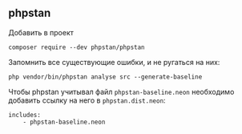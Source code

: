
## phpstan

Добавить в проект

`composer require --dev phpstan/phpstan`

Запомнить все существующие ошибки, и не ругаться на них:

`php vendor/bin/phpstan analyse src --generate-baseline`

Чтобы phpstan учитывал файл `phpstan-baseline.neon` необходимо добавить ссылку на него в `phpstan.dist.neon`:

```
includes:
	- phpstan-baseline.neon
```
